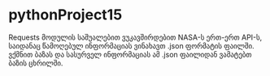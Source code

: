 # pythonProject15

Requests მოდულის საშუალებით ვუკავშირდებით NASA-ს ერთ-ერთ API-ს, საიდანაც წამოღებულ ინფორმაციას ვინახავთ .json ფორმატის ფაილში. ვქმნით ბაზას და სასურველ ინფორმაციას ამ .json ფაილიდან ვამატებთ ბაზის ცხრილში.  
